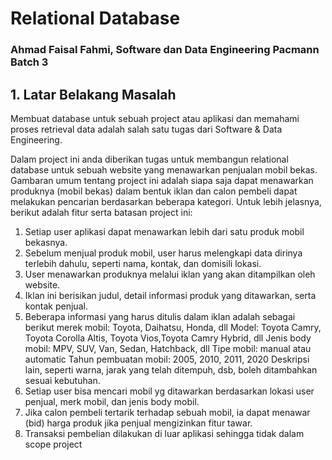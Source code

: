 # **Relational Database**

### **Ahmad Faisal Fahmi, Software dan Data Engineering Pacmann Batch 3**

## 1. **Latar Belakang Masalah**

Membuat database untuk sebuah project atau aplikasi dan memahami proses retrieval data adalah salah satu tugas dari Software & Data Engineering.

Dalam project ini anda diberikan tugas untuk membangun relational database untuk sebuah website yang menawarkan penjualan mobil bekas. Gambaran umum tentang project ini adalah siapa saja dapat menawarkan produknya (mobil bekas) dalam bentuk iklan dan calon pembeli dapat melakukan pencarian berdasarkan beberapa kategori. Untuk lebih jelasnya, berikut adalah fitur serta batasan project ini:

1. Setiap user aplikasi dapat menawarkan lebih dari satu produk mobil bekasnya.
2. Sebelum menjual produk mobil, user harus melengkapi data dirinya terlebih dahulu, seperti nama, kontak, dan domisili lokasi.
3. User menawarkan produknya melalui iklan yang akan ditampilkan oleh website.
4. Iklan ini berisikan judul, detail informasi produk yang ditawarkan, serta kontak penjual.
5. Beberapa informasi yang harus ditulis dalam iklan adalah sebagai berikut
merek mobil: Toyota, Daihatsu, Honda, dll
Model: Toyota Camry, Toyota Corolla Altis, Toyota Vios,Toyota Camry Hybrid, dll
Jenis body mobil: MPV, SUV, Van, Sedan, Hatchback, dll
Tipe mobil: manual atau automatic
Tahun pembuatan mobil: 2005, 2010, 2011, 2020 
Deskripsi lain, seperti warna, jarak yang telah ditempuh, dsb,  boleh ditambahkan sesuai kebutuhan.
6. Setiap user bisa mencari mobil yg ditawarkan berdasarkan lokasi user penjual, merk mobil, dan jenis body mobil.
7. Jika calon pembeli tertarik terhadap sebuah mobil, ia dapat menawar (bid) harga produk jika penjual mengizinkan fitur tawar.
8. Transaksi pembelian dilakukan di luar aplikasi sehingga tidak dalam scope project